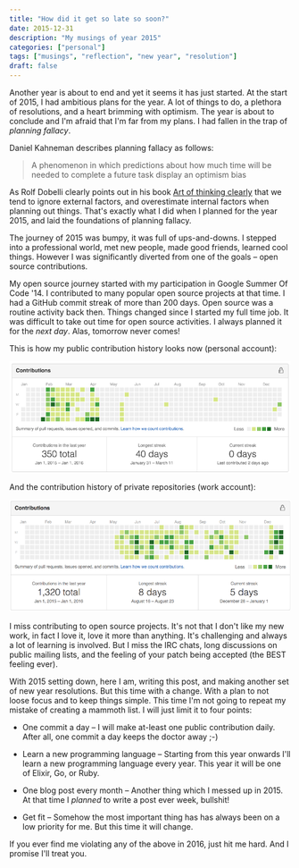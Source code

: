 ```yaml
---
title: "How did it get so late so soon?"
date: 2015-12-31
description: "My musings of year 2015"
categories: ["personal"]
tags: ["musings", "reflection", "new year", "resolution"]
draft: false
---
```


Another year is about to end and yet it seems it has just started. At the start of 2015, I had ambitious plans for the year. A lot of things to do, a plethora of resolutions, and a heart brimming with optimism. The year is about to conclude and I'm afraid that I'm far from my plans. I had fallen in the trap of *planning fallacy*.

Daniel Kahneman describes planning fallacy as follows:

> A phenomenon in which predictions about how much time will be needed to complete a future task display an optimism bias

As Rolf Dobelli clearly points out in his book [Art of thinking clearly](https://www.goodreads.com/book/show/16248196-the-art-of-thinking-clearly) that we tend to ignore external factors, and overestimate internal factors when planning out things. That's exactly what I did when I planned for the year 2015, and laid the foundations of planning fallacy.

The journey of 2015 was bumpy, it was full of ups-and-downs. I stepped into a professional world, met new people, made good friends, learned cool things. However I was significantly diverted from one of the goals – open source contributions.

My open source journey started with my participation in Google Summer Of Code '14. I contributed to many popular open source projects at that time. I had a GitHub commit streak of more than 200 days. Open source was a routine activity back then. Things changed since I started my full time job. It was difficult to take out time for open source activities. I always planned it for the _next day_. Alas, tomorrow never comes!

This is how my public contribution history looks now (personal account):

![Github-personal](/images/how-did-it-get-so-late-post/github-personal.png)

And the contribution history of private repositories (work account):

![Github-personal](/images/how-did-it-get-so-late-post/github-work.png)

I miss contributing to open source projects. It's not that I don't like my new work, in fact I love it, love it more than anything. It's challenging and always a lot of learning is involved. But I miss the IRC chats, long discussions on public mailing lists, and the feeling of your patch being accepted (the BEST feeling ever).

With 2015 setting down, here I am, writing this post, and making another set of new year resolutions. But this time with a change. With a plan to not loose focus and to keep things simple. This time I'm not going to repeat my mistake of creating a mammoth list. I will just limit it to four points:

* One commit a day – I will make at-least one public contribution daily. After all, one commit a day keeps the doctor away ;-)

* Learn a new programming language – Starting from this year onwards I'll learn a new programming language every year. This year it will be one of Elixir, Go, or Ruby.

* One blog post every month – Another thing which I messed up in 2015. At that time I _planned_ to write a post ever week, bullshit!

* Get fit – Somehow the most important thing has has always been on a low priority for me. But this time it will change.

If you ever find me violating any of the above in 2016, just hit me hard. And I promise I'll treat you.

